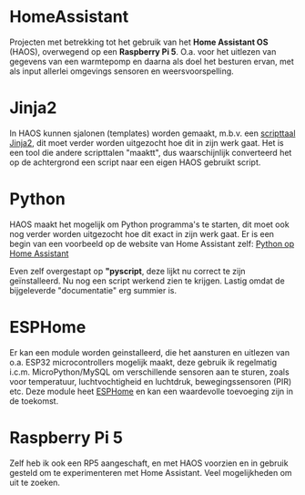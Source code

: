 # HomeAssistant
Projecten met betrekking tot het gebruik van het **Home Assistant OS** (HAOS), overwegend op een **Raspberry Pi 5**.
O.a. voor het uitlezen van gegevens van een warmtepomp en daarna als doel het besturen ervan, met
als input allerlei omgevings sensoren en weersvoorspelling.

# Jinja2
In HAOS kunnen sjalonen (templates) worden gemaakt, m.b.v. een [scripttaal Jinja2](https://jinja.palletsprojects.com/en/latest/templates/),
dit moet verder worden uitgezocht hoe dit in zijn werk gaat. Het is een tool die andere scripttalen "maaktt", dus waarschijnlijk converteerd
het op de achtergrond een script naar een eigen HAOS gebruikt script.

# Python
HAOS maakt het mogelijk om Python programma's te starten, dit moet ook nog verder worden uitgezocht hoe dit exact in 
zijn werk gaat. Er is een begin van een voorbeeld op de website van Home Assistant zelf: [Python op Home Assistant](https://www.home-assistant.io/integrations/python_script/)

Even zelf overgestapt op **"pyscript**, deze lijkt nu correct te zijn geïnstalleerd.
Nu nog een script werkend zien te krijgen. Lastig omdat de bijgeleverde "documentatie" erg summier is.

# ESPHome
Er kan een module worden geinstalleerd, die het aansturen en uitlezen van o.a. ESP32 microcontrollers mogelijk maakt, deze 
gebruik ik regelmatig i.c.m. MicroPython/MySQL om verschillende sensoren aan te sturen, zoals voor temperatuur, luchtvochtigheid
en luchtdruk, bewegingssensoren (PIR) etc. Deze module heet [ESPHome](https://www.esphome.io/) en kan een waardevolle toevoeging
zijn in de toekomst.

# Raspberry Pi 5
Zelf heb ik ook een RP5 aangeschaft, en met HAOS voorzien en in gebruik gesteld om te experimenteren met Home Assistant. Veel mogelijkheden om uit te zoeken.
